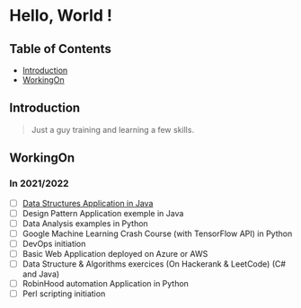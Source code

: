 <!-- 
Here are some ideas to get you started:

- 🔭 I’m currently working on ...
- 🌱 I’m currently learning ...
- 👯 I’m looking to collaborate on ...
- 🤔 I’m looking for help with ...
- 💬 Ask me about ...
- 📫 How to reach me: ...
- 😄 Pronouns: ...
- ⚡ Fun fact: ...
-->

# Hello, World !

## Table of Contents
* [Introduction](#introduction)
* [WorkingOn](#WorkingOn)
## Introduction
> Just a guy training and learning a few skills.
## WorkingOn
### In 2021/2022
- [ ] [Data Structures Application in Java](https://github.com/DanyOlous/practice-DSA)
- [ ] Design Pattern Application exemple in Java
- [ ] Data Analysis examples in Python
- [ ] Google Machine Learning Crash Course (with TensorFlow API) in Python
- [ ] DevOps initiation
- [ ] Basic Web Application deployed on Azure or AWS
- [ ] Data Structure & Algorithms exercices (On Hackerank & LeetCode) (C# and Java)
- [ ] RobinHood automation Application in Python
- [ ] Perl scripting initiation
